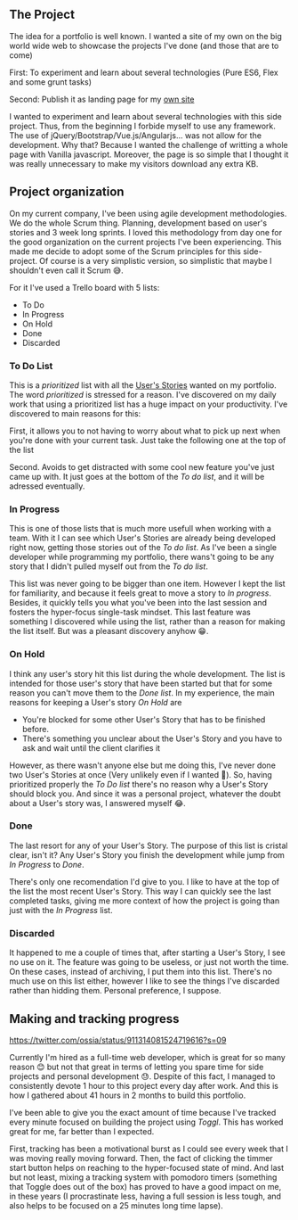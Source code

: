 ## The Project

The idea for a portfolio is well known. I wanted a site of my own on the big world wide web to showcase the projects I've done (and those that are to come)

First: To experiment and learn about several technologies (Pure ES6, Flex and some grunt tasks)

Second: Publish it as landing page for my [own site](http://edgarsh.es)

I wanted to experiment and learn about several technologies with this side
project. Thus, from the beginning I forbide myself to use any framework. The
use of jQuery/Bootstrap/Vue.js/Angularjs... was not allow for the development.
Why that? Because I wanted the challenge of writting a whole page with Vanilla
javascript. Moreover, the page is so simple that I thought it was really
unnecessary to make my visitors download any extra KB.

## Project organization

On my current company, I've been using agile development methodologies. We do the whole Scrum thing. Planning, development based on user's stories and
3 week long sprints. I loved this methodology from day one for the good organization on the current projects I've been experiencing. This made me decide
to adopt some of the Scrum principles for this side-project. Of course is a very simplistic version, so simplistic that maybe I shouldn't even call
it Scrum 😅.

For it I've used a Trello board with 5 lists:

* To Do
* In Progress
* On Hold
* Done
* Discarded

### To Do List

This is a *prioritized* list with all the [User's Stories](https://www.mountaingoatsoftware.com/agile/user-stories) wanted on my portfolio. The word 
*prioritized* is stressed for a reason. I've discovered on my daily work that using a prioritized list has a huge impact on your productivity.
I've discovered to main reasons for this:

First, it allows you to not having to worry about what to pick up next when you're done with your current task. Just take the following one at the top of the list

Second. Avoids to get distracted with some cool new feature you've just came up with. It just goes at the bottom of the *To do list*, and it will be adressed eventually.

### In Progress

This is one of those lists that is much more usefull when working with a team. With it I can see which User's Stories are already being developed right now, getting those stories out of the *To do list*. As I've been a single developer while programming my portfolio, there wans't going to be any story that 
I didn't pulled myself out from the *To do list*. 

This list was never going to be bigger than one item. However I kept the list for familiarity, and because it feels great to move a story to *In progress*. Besides, it quickly tells you what you've been into the last session and fosters the hyper-focus single-task mindset. This last feature was something I discovered while using the list, rather than a reason for making the list itself. But was a pleasant discovery anyhow 😁.

### On Hold

I think any user's story hit this list during the whole development. The list is intended for those user's story that have been started but that for some reason you can't move them to the *Done list*. In my experience, the main reasons for keeping a User's story *On Hold* are

* You're blocked for some other User's Story that has to be finished before.
* There's something you unclear about the User's Story and you have to ask and wait until the client clarifies it

However, as there wasn't anyone else but me doing this, I've never done two User's Stories at once (Very unlikely even if I wanted 🤔). So, having prioritized properly the *To Do list* there's no reason why a User's Story should block you. And since it was a personal project, whatever the doubt about a User's story was, I answered myself 😂.

### Done

The last resort for any of your User's Story. The purpose of this list is cristal clear, isn't it? Any User's Story you finish the development while jump from *In Progress* to *Done*.

There's only one recomendation I'd give to you. I like to have at the top of the list the most recent User's Story. This way I can quickly see the last completed tasks, giving me more context of how the project is going than just with the *In Progress* list.

### Discarded

It happened to me a couple of times that, after starting a User's Story, I see no use on it. The feature was going to be useless, or just not worth the time. On these cases, instead of archiving, I put them into this list. There's no much use on this list either, however I like to see the things I've discarded rather than hidding them. Personal preference, I suppose.

## Making and tracking progress

https://twitter.com/ossia/status/911314081524719616?s=09

Currently I'm hired as a full-time web developer, which is great for so many reason 😊 but not that great in terms of letting you spare time for side projects and personal development 😓. Despite of this fact, I managed to consistently devote 1 hour to this project every day after work. And this is how I gathered about 41 hours in 2 months to build this portfolio.

I've been able to give you the exact amount of time because I've tracked every minute focused on building the project using *Toggl*. This has worked great for me, far better than I expected.

First, tracking has been a motivational burst as I could see every week that I was moving really moving forward. Then, the fact of clicking the timmer start button helps on reaching to the hyper-focused state of mind. And last but not least, mixing a tracking system with pomodoro timers (something that Toggle does out of the box) has proved to have a good impact on me, in these years (I procrastinate less, having a full session is less tough, and also helps to be focused on a 25 minutes long time lapse).

